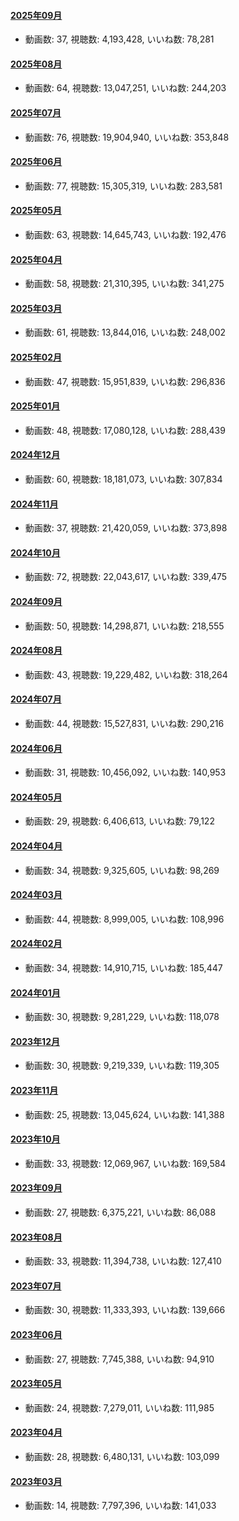 #### [2025年09月](videos/202509 "wikilink")

-   動画数: 37, 視聴数: 4,193,428, いいね数: 78,281

#### [2025年08月](videos/202508 "wikilink")

-   動画数: 64, 視聴数: 13,047,251, いいね数: 244,203

#### [2025年07月](videos/202507 "wikilink")

-   動画数: 76, 視聴数: 19,904,940, いいね数: 353,848

#### [2025年06月](videos/202506 "wikilink")

-   動画数: 77, 視聴数: 15,305,319, いいね数: 283,581

#### [2025年05月](videos/202505 "wikilink")

-   動画数: 63, 視聴数: 14,645,743, いいね数: 192,476

#### [2025年04月](videos/202504 "wikilink")

-   動画数: 58, 視聴数: 21,310,395, いいね数: 341,275

#### [2025年03月](videos/202503 "wikilink")

-   動画数: 61, 視聴数: 13,844,016, いいね数: 248,002

#### [2025年02月](videos/202502 "wikilink")

-   動画数: 47, 視聴数: 15,951,839, いいね数: 296,836

#### [2025年01月](videos/202501 "wikilink")

-   動画数: 48, 視聴数: 17,080,128, いいね数: 288,439

#### [2024年12月](videos/202412 "wikilink")

-   動画数: 60, 視聴数: 18,181,073, いいね数: 307,834

#### [2024年11月](videos/202411 "wikilink")

-   動画数: 37, 視聴数: 21,420,059, いいね数: 373,898

#### [2024年10月](videos/202410 "wikilink")

-   動画数: 72, 視聴数: 22,043,617, いいね数: 339,475

#### [2024年09月](videos/202409 "wikilink")

-   動画数: 50, 視聴数: 14,298,871, いいね数: 218,555

#### [2024年08月](videos/202408 "wikilink")

-   動画数: 43, 視聴数: 19,229,482, いいね数: 318,264

#### [2024年07月](videos/202407 "wikilink")

-   動画数: 44, 視聴数: 15,527,831, いいね数: 290,216

#### [2024年06月](videos/202406 "wikilink")

-   動画数: 31, 視聴数: 10,456,092, いいね数: 140,953

#### [2024年05月](videos/202405 "wikilink")

-   動画数: 29, 視聴数: 6,406,613, いいね数: 79,122

#### [2024年04月](videos/202404 "wikilink")

-   動画数: 34, 視聴数: 9,325,605, いいね数: 98,269

#### [2024年03月](videos/202403 "wikilink")

-   動画数: 44, 視聴数: 8,999,005, いいね数: 108,996

#### [2024年02月](videos/202402 "wikilink")

-   動画数: 34, 視聴数: 14,910,715, いいね数: 185,447

#### [2024年01月](videos/202401 "wikilink")

-   動画数: 30, 視聴数: 9,281,229, いいね数: 118,078

#### [2023年12月](videos/202312 "wikilink")

-   動画数: 30, 視聴数: 9,219,339, いいね数: 119,305

#### [2023年11月](videos/202311 "wikilink")

-   動画数: 25, 視聴数: 13,045,624, いいね数: 141,388

#### [2023年10月](videos/202310 "wikilink")

-   動画数: 33, 視聴数: 12,069,967, いいね数: 169,584

#### [2023年09月](videos/202309 "wikilink")

-   動画数: 27, 視聴数: 6,375,221, いいね数: 86,088

#### [2023年08月](videos/202308 "wikilink")

-   動画数: 33, 視聴数: 11,394,738, いいね数: 127,410

#### [2023年07月](videos/202307 "wikilink")

-   動画数: 30, 視聴数: 11,333,393, いいね数: 139,666

#### [2023年06月](videos/202306 "wikilink")

-   動画数: 27, 視聴数: 7,745,388, いいね数: 94,910

#### [2023年05月](videos/202305 "wikilink")

-   動画数: 24, 視聴数: 7,279,011, いいね数: 111,985

#### [2023年04月](videos/202304 "wikilink")

-   動画数: 28, 視聴数: 6,480,131, いいね数: 103,099

#### [2023年03月](videos/202303 "wikilink")

-   動画数: 14, 視聴数: 7,797,396, いいね数: 141,033

